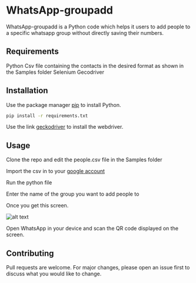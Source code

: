 # WhatsApp-groupadd

WhatsApp-groupadd is a Python code which helps it users to add people to a specific whatsapp group without directly saving their numbers.

## Requirements

Python
Csv file containing the contacts in the desired format as shown in the Samples folder
Selenium
Gecodriver

## Installation

Use the package manager [pip](https://pip.pypa.io/en/stable/) to install Python.

```bash
pip install -r requirements.txt
```

Use the link [geckodriver](https://github.com/mozilla/geckodriver/releases) to install the webdriver.

## Usage

Clone the repo and edit the people.csv file in the Samples folder

Import the csv in to your [google account](https://contacts.google.com/)

Run the python file 

Enter the name of the group you want to add people to

Once you get this screen.

![alt text](https://qphs.fs.quoracdn.net/main-qimg-0b74cd2346cee5cb4551a763d3202abe)

Open WhatsApp in your device and scan the QR code displayed on the screen.


## Contributing
Pull requests are welcome. 
For major changes, please open an issue first to discuss what you would like to change.


